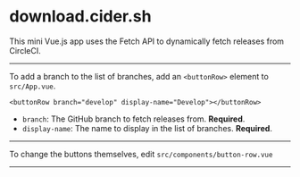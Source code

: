 # download.cider.sh

This mini Vue.js app uses the Fetch API to dynamically fetch releases from CircleCI.

---

To add a branch to the list of branches, add an `<buttonRow>` element to `src/App.vue`.

`<buttonRow branch="develop" display-name="Develop"></buttonRow>`
 - `branch`: The GitHub branch to fetch releases from. **Required**.
 - `display-name`: The name to display in the list of branches. **Required**.
 
---
To change the buttons themselves, edit `src/components/button-row.vue`

---
